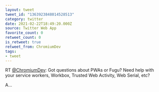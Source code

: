 ```yaml
---
layout: tweet
tweet_id: "1363923848014528513"
category: twitter
date: 2021-02-22T18:49:20.000Z
source: Twitter Web App
favorite_count: 0
retweet_count: 0
is_retweet: true
retweet_from: ChromiumDev
tags:
- tweet
---
```


RT [@ChromiumDev](https://twitter.com/@ChromiumDev): Got questions about PWAs or Fugu? Need help with your service workers, Workbox, Trusted Web Activity, Web Serial, etc? 

A…
